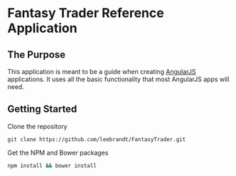 # Fantasy Trader Reference Application

## The Purpose
This application is meant to be a guide when creating [AngularJS](http://angularjs.org) applications. It uses all the basic functionality that most AngularJS apps will need.

## Getting Started
Clone the repository
```
git clone https://github.com/leebrandt/FantasyTrader.git
```

Get the NPM and Bower packages
```bash
npm install && bower install
````